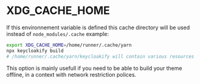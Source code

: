 # XDG\_CACHE\_HOME

If this environnement variable is defined this cache directory will be used instead of `node_modules/.cache` example:

```bash
export XDG_CACHE_HOME=/home/runner/.cache/yarn
npx keycloakify build
# /home/runner/.cache/yarn/keycloakify will contain various resources
```

This option is mainly usefull if you need to be able to build your theme offline, in a context with network restriction polices. &#x20;
